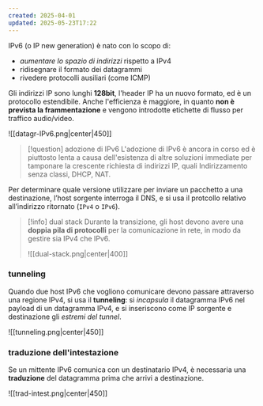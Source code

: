 ```yaml
---
created: 2025-04-01
updated: 2025-05-23T17:22
---
```

IPv6 (o IP new generation) è nato con lo scopo di:
- *aumentare lo spazio di indirizzi* rispetto a IPv4
- ridisegnare il formato dei datagrammi
- rivedere protocolli ausiliari (come ICMP)

Gli indirizzi IP sono lunghi **128bit**, l'header IP ha un nuovo formato, ed è un protocollo estendibile. Anche l'efficienza è maggiore, in quanto **non è prevista la frammentazione** e vengono introdotte etichette di flusso per traffico audio/video.

![[datagr-IPv6.png|center|450]]

>[!question] adozione di IPv6
>L'adozione di IPv6 è ancora in corso ed è piuttosto lenta a causa dell'esistenza di altre soluzioni immediate per tamponare la crescente richiesta di indirizzi IP, quali Indirizzamento senza classi, DHCP, NAT.

Per determinare quale versione utilizzare per inviare un pacchetto a una destinazione, l’host sorgente interroga il DNS, e si usa il protcollo relativo all’indirizzo ritornato (`IPv4` o `IPv6`).

>[!info] dual stack
>Durante la transizione, gli host devono avere una **doppia pila di protocolli** per la comunicazione in rete, in modo da gestire sia IPv4 che IPv6.
>
>![[dual-stack.png|center|400]]

### tunneling
Quando due host IPv6 che vogliono comunicare devono passare attraverso una regione IPv4, si usa il **tunneling**: si *incapsula* il datagramma IPv6 nel payload di un datagramma IPv4, e si inseriscono come IP sorgente e destinazione gli *estremi del tunnel*.

![[tunneling.png|center|450]]

### traduzione dell'intestazione
Se un mittente IPv6 comunica con un destinatario IPv4, è necessaria una **traduzione** del datagramma prima che arrivi a destinazione.

![[trad-intest.png|center|450]]